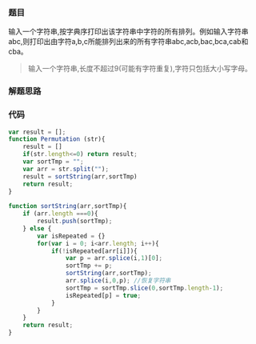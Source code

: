 ### 题目
输入一个字符串,按字典序打印出该字符串中字符的所有排列。例如输入字符串abc,则打印出由字符a,b,c所能排列出来的所有字符串abc,acb,bac,bca,cab和cba。

> 输入一个字符串,长度不超过9(可能有字符重复),字符只包括大小写字母。

### 解题思路

### 代码
```js
var result = [];
function Permutation (str){
    result = []
    if(str.length<=0) return result;
    var sortTmp = "";
    var arr = str.split("");
    result = sortString(arr,sortTmp)
    return result;
}
  
function sortString(arr,sortTmp){
    if (arr.length ===0){
        result.push(sortTmp);
    } else {
        var isRepeated = {}
        for(var i = 0; i<arr.length; i++){
            if(!isRepeated[arr[i]]){
                var p = arr.splice(i,1)[0];
                sortTmp += p;
                sortString(arr,sortTmp);
                arr.splice(i,0,p); //恢复字符串
                sortTmp = sortTmp.slice(0,sortTmp.length-1);
                isRepeated[p] = true;
            }
        }
    }
    return result;
}
```